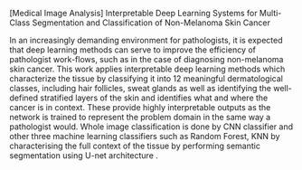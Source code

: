 [Medical Image Analysis] Interpretable Deep Learning Systems for Multi-Class Segmentation and Classification of Non-Melanoma Skin Cancer


In an increasingly demanding environment for pathologists, it is expected that deep learning methods can serve to improve the efficiency of pathologist work-flows, such as in the case of diagnosing non-melanoma skin cancer.
This work applies interpretable deep learning methods which characterize the tissue by classifying it into 12 meaningful dermatological classes, including hair follicles, sweat glands as well as identifying the well-defined stratified layers of the skin and identifies what and where the cancer is in context.
These provide highly interpretable outputs as the network is trained to represent the problem domain in the same way a pathologist would.
Whole image classification is done by CNN classifier and other three machine learning classifiers such as Random Forest, KNN  by characterising the full context of the tissue by performing semantic segmentation using U-net architecture .

